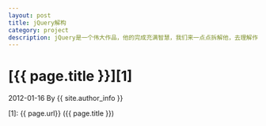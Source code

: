 ```yaml
---
layout: post
title: jQuery解构
category: project
description: jQuery是一个伟大作品，他的完成充满智慧，我们来一点点拆解他，去理解作者的思想精华。
---
```

# [{{ page.title }}][1]
2012-01-16 By {{ site.author_info }}


[killingwolf]:    http://killingwolf.com  "killingwolf"
[1]:    {{ page.url}}  ({{ page.title }})
